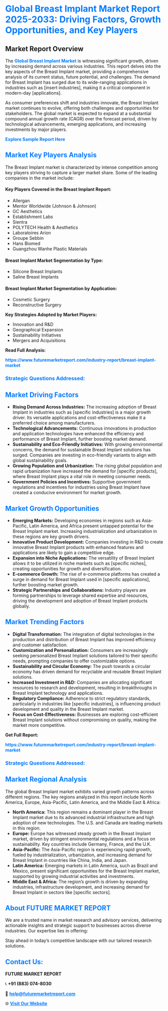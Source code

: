<h1 style="color: #007BFF;">Global Breast Implant Market Report 2025-2033: Driving Factors, Growth Opportunities, and Key Players</h1>

<section id="overview">
<h2>Market Report Overview</h2>
<p>The <a href="https://www.futuremarketreport.com/industry-report/breast-implant-market" style="color: #007BFF; text-decoration: none;"><strong>Global Breast Implant Market</strong></a> is witnessing significant growth, driven by increasing demand across various industries. This report delves into the key aspects of the Breast Implant market, providing a comprehensive analysis of its current status, future potential, and challenges. The demand for Breast Implant has surged due to its wide-ranging applications in industries such as [insert industries], making it a critical component in modern-day [applications].</p>
<p>As consumer preferences shift and industries innovate, the Breast Implant market continues to evolve, offering both challenges and opportunities for stakeholders. The global market is expected to expand at a substantial compound annual growth rate (CAGR) over the forecast period, driven by technological advancements, emerging applications, and increasing investments by major players.</p>
</section>

<section id="overview">
<p><a href="https://www.futuremarketreport.com/request-sample/reportId=64073" style="color: #007BFF; text-decoration: none;"><strong>Explore Sample Report Here</strong></a></p>
</section>

<section id="key-players">
<h2 style="color: #007BFF;">Market Key Players Analysis</h2>
<p>The Breast Implant market is characterized by intense competition among key players striving to capture a larger market share. Some of the leading companies in the market include:</p>
<h4>Key Players Covered in the Breast Implant Report:</h4>
<ul><li>Allergan</li><li>Mentor Worldwide (Johnson &amp; Johnson)</li><li>GC Aesthetics</li><li>Establishment Labs</li><li>Sientra</li><li>POLYTECH Health &amp; Aesthetics</li><li>Laboratoires Arion</li><li>Groupe Sebbin</li><li>Hans Biomed</li><li>Guangzhou Wanhe Plastic Materials</li></ul>
<h4>Breast Implant Market Segmentation by Type:</h4>
<ul><li>Silicone Breast Implants</li><li>Saline Breast Implants</li></ul>

<h4>Breast Implant Market Segmentation by Application:</h4>
<ul><li>Cosmetic Surgery</li><li>Reconstructive Surgery</li></ul>
<p><strong>Key Strategies Adopted by Market Players:</strong></p>
<ul>
<li>Innovation and R&D</li>
<li>Geographical Expansion</li>
<li>Sustainability Initiatives</li>
<li>Mergers and Acquisitions</li>
</ul>
</section>

<section>
<p><strong>Read Full Analysis: </strong></p><a href="https://www.futuremarketreport.com/industry-report/breast-implant-market" style="color: #007BFF; text-decoration: none;"><strong>https://www.futuremarketreport.com/industry-report/breast-implant-market</strong></a>
<h3 style="color: #007BFF;">Strategic Questions Addressed:</h3>
</section>

<section id="driving-factors">
<h2 style="color: #007BFF;">Market Driving Factors</h2>
<ul>
<li><strong>Rising Demand Across Industries:</strong> The increasing adoption of Breast Implant in industries such as [specific industries] is a major growth driver. Its versatile applications and cost-effectiveness make it a preferred choice among manufacturers.</li>
<li><strong>Technological Advancements:</strong> Continuous innovations in production and application technologies have enhanced the efficiency and performance of Breast Implant, further boosting market demand.</li>
<li><strong>Sustainability and Eco-Friendly Initiatives:</strong> With growing environmental concerns, the demand for sustainable Breast Implant solutions has surged. Companies are investing in eco-friendly variants to align with global sustainability goals.</li>
<li><strong>Growing Population and Urbanization:</strong> The rising global population and rapid urbanization have increased the demand for [specific products], where Breast Implant plays a vital role in meeting consumer needs.</li>
<li><strong>Government Policies and Incentives:</strong> Supportive government regulations and incentives for industries using Breast Implant have created a conducive environment for market growth.</li>
</ul>
</section>

<section id="growth-opportunities">
<h2 style="color: #007BFF;">Market Growth Opportunities</h2>
<ul>
<li><strong>Emerging Markets:</strong> Developing economies in regions such as Asia-Pacific, Latin America, and Africa present untapped potential for the Breast Implant market. Increasing industrialization and urbanization in these regions are key growth drivers.</li>
<li><strong>Innovative Product Development:</strong> Companies investing in R&D to create innovative Breast Implant products with enhanced features and applications are likely to gain a competitive edge.</li>
<li><strong>Expansion into Niche Applications:</strong> The versatility of Breast Implant allows it to be utilized in niche markets such as [specific niches], creating opportunities for growth and diversification.</li>
<li><strong>E-commerce Growth:</strong> The rise of e-commerce platforms has created a surge in demand for Breast Implant used in [specific applications], further boosting market growth.</li>
<li><strong>Strategic Partnerships and Collaborations:</strong> Industry players are forming partnerships to leverage shared expertise and resources, driving the development and adoption of Breast Implant products globally.</li>
</ul>
</section>

<section id="trending-factors">
<h2 style="color: #007BFF;">Market Trending Factors</h2>
<ul>
<li><strong>Digital Transformation:</strong> The integration of digital technologies in the production and distribution of Breast Implant has improved efficiency and customer satisfaction.</li>
<li><strong>Customization and Personalization:</strong> Consumers are increasingly seeking personalized Breast Implant solutions tailored to their specific needs, prompting companies to offer customizable options.</li>
<li><strong>Sustainability and Circular Economy:</strong> The push towards a circular economy has driven demand for recyclable and reusable Breast Implant solutions.</li>
<li><strong>Increased Investment in R&D:</strong> Companies are allocating significant resources to research and development, resulting in breakthroughs in Breast Implant technology and applications.</li>
<li><strong>Regulatory Compliance:</strong> Adherence to strict regulatory standards, particularly in industries like [specific industries], is influencing product development and quality in the Breast Implant market.</li>
<li><strong>Focus on Cost-Effectiveness:</strong> Businesses are exploring cost-efficient Breast Implant solutions without compromising on quality, making the market more competitive.</li>
</ul>
</section>

<section>
<p><strong>Get Full Report: </strong></p><a href="https://www.futuremarketreport.com/industry-report/breast-implant-market" style="color: #007BFF; text-decoration: none;"><strong>https://www.futuremarketreport.com/industry-report/breast-implant-market</strong></a>
<h3 style="color: #007BFF;">Strategic Questions Addressed:</h3>
</section>


<section id="regional-analysis">
<h2 style="color: #007BFF;">Market Regional Analysis</h2>
<p>The global Breast Implant market exhibits varied growth patterns across different regions. The key regions analyzed in this report include North America, Europe, Asia-Pacific, Latin America, and the Middle East & Africa:</p>
<ul>
<li><strong>North America:</strong> This region remains a dominant player in the Breast Implant market due to its advanced industrial infrastructure and high adoption of new technologies. The U.S. and Canada are leading markets in this region.</li>
<li><strong>Europe:</strong> Europe has witnessed steady growth in the Breast Implant market, driven by stringent environmental regulations and a focus on sustainability. Key countries include Germany, France, and the U.K.</li>
<li><strong>Asia-Pacific:</strong> The Asia-Pacific region is experiencing rapid growth, fueled by industrialization, urbanization, and increasing demand for Breast Implant in countries like China, India, and Japan.</li>
<li><strong>Latin America:</strong> Emerging markets in Latin America, such as Brazil and Mexico, present significant opportunities for the Breast Implant market, supported by growing industrial activities and investments.</li>
<li><strong>Middle East & Africa:</strong> The region’s growth is driven by expanding industries, infrastructure development, and increasing demand for Breast Implant in sectors like [specific sectors].</li>
</ul>
</section>

<footer>
<h2 style="color: #007BFF;">About FUTURE MARKET REPORT</h2>
<p>We are a trusted name in market research and advisory services, delivering actionable insights and strategic support to businesses across diverse industries. Our expertise lies in offering:</p>

<p>Stay ahead in today’s competitive landscape with our tailored research solutions.</p>

<h2 style="color: #007BFF;">Contact Us:</h2>
<p><strong>FUTURE MARKET REPORT</strong></p>
<p>📞 <strong>+91 (883) 074-8030</strong></p>
<p>📧 <strong><a href="mailto:help@futuremarketreport.com" style="color: #007BFF;">help@futuremarketreport.com</a></strong></p>
<p>🌐 <strong><a href="https://www.futuremarketreport.com/" style="color: #007BFF;">Visit Our Website</a></strong></p>
</footer>